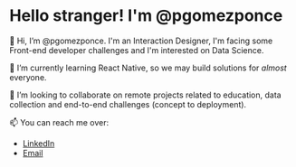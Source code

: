 # Hello stranger! I'm @pgomezponce

👋 Hi, I’m @pgomezponce. I'm an Interaction Designer, I'm facing some Front-end developer challenges and I'm interested on Data Science.

🌱 I’m currently learning React Native, so we may build solutions for _almost_ everyone.

💞️ I’m looking to collaborate on remote projects related to education, data collection and end-to-end challenges (concept to deployment).

📫 You can reach me over:
- [LinkedIn](https://www.linkedin.com/in/pablogomezponce/)
- [Email](mailto://pgomezponce@gmail.com)


<!---
pgomezponce/pgomezponce is a ✨ special ✨ repository because its `README.md` (this file) appears on your GitHub profile.
You can click the Preview link to take a look at your changes.
--->
